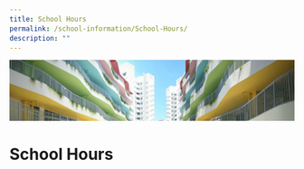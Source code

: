 ```yaml
---
title: School Hours
permalink: /school-information/School-Hours/
description: ""
---
```

![](/images/SchoolInformation.jpg)


School Hours
============